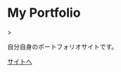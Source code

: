 <h1>My Portfolio</h1>>
<p>自分自身のポートフォリオサイトです。</p>
<a href="#" target="_blank" rel="noopener" >サイトへ</a>
